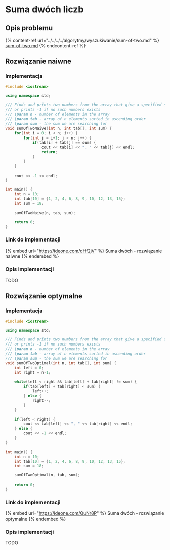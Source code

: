 # Suma dwóch liczb

## Opis problemu

{% content-ref url="../../../../algorytmy/wyszukiwanie/sum-of-two.md" %}
[sum-of-two.md](../../../../algorytmy/wyszukiwanie/sum-of-two.md)
{% endcontent-ref %}

## Rozwiązanie naiwne

### Implementacja

```cpp
#include <iostream>

using namespace std;

/// Finds and prints two numbers from the array that give a specified sum
/// or prints -1 if no such numbers exists
/// \param n - number of elements in the array
/// \param tab - array of n elements sorted in ascending order
/// \param sum - the sum we are searching for
void sumOfTwoNaive(int n, int tab[], int sum) {
    for(int i = 0; i < n; i++) {
        for(int j = i+1; j < n; j++) {
            if(tab[i] + tab[j] == sum) {
                cout << tab[i] << ", " << tab[j] << endl;
                return;
            }
        }
    }
    
    cout << -1 << endl;
}

int main() {
    int n = 10;
    int tab[10] = {1, 2, 4, 6, 8, 9, 10, 12, 13, 15};
    int sum = 18;

    sumOfTwoNaive(n, tab, sum);

    return 0;
}
```

### Link do implementacji

{% embed url="https://ideone.com/dHf2jV" %}
Suma dwóch - rozwiązanie naiwne
{% endembed %}

### Opis implementacji

TODO

## Rozwiązanie optymalne

### Implementacja

```cpp
#include <iostream>

using namespace std;

/// Finds and prints two numbers from the array that give a specified sum
/// or prints -1 if no such numbers exists
/// \param n - number of elements in the array
/// \param tab - array of n elements sorted in ascending order
/// \param sum - the sum we are searching for
void sumOfTwoOptimal(int n, int tab[], int sum) {
    int left = 0;
    int right = n-1;

    while(left < right && tab[left] + tab[right] != sum) {
        if(tab[left] + tab[right] < sum) {
            left++;
        } else {
            right--;
        }
    }

    if(left < right) {
        cout << tab[left] << ", " << tab[right] << endl;
    } else {
        cout << -1 << endl;
    }
}

int main() {
    int n = 10;
    int tab[10] = {1, 2, 4, 6, 8, 9, 10, 12, 13, 15};
    int sum = 18;

    sumOfTwoOptimal(n, tab, sum);
    
    return 0;
}
```

### Link do implementacji

{% embed url="https://ideone.com/QuNr8P" %}
Suma dwóch - rozwiązanie optymalne
{% endembed %}

### Opis implementacji

TODO
